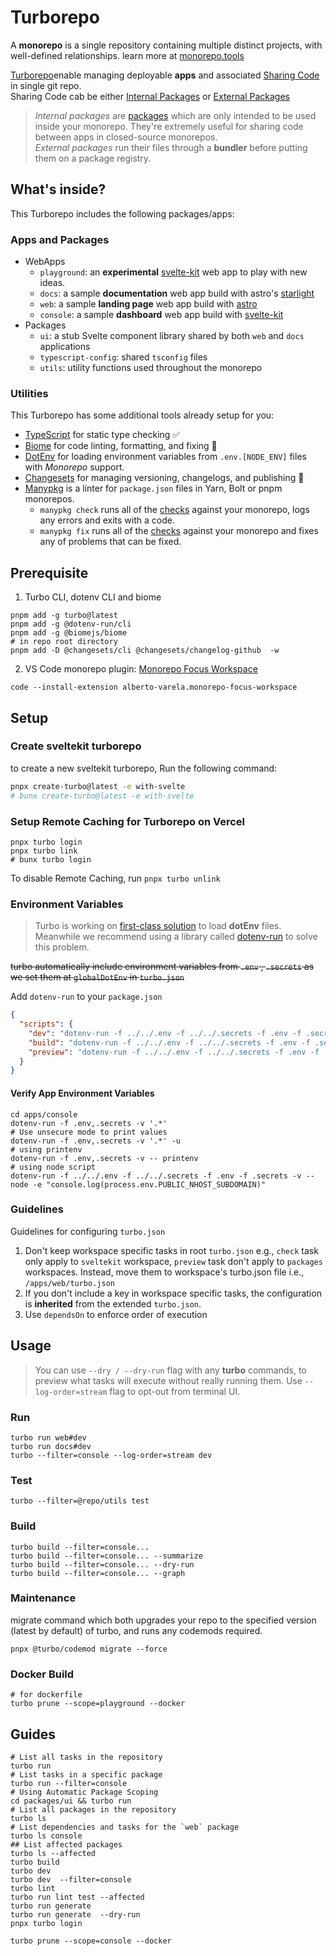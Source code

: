 # Turborepo

A **monorepo** is a single repository containing multiple distinct projects, with well-defined relationships. learn more at [monorepo.tools](https://monorepo.tools/)

[Turborepo](https://turbo.build/repo/docs/handbook)enable managing deployable **apps** and associated [Sharing Code](https://turbo.build/repo/docs/handbook/sharing-code) in single git repo.  
Sharing Code cab be either [Internal Packages](https://turbo.build/repo/docs/handbook/sharing-code/internal-packages) or [External Packages](https://turbo.build/repo/docs/handbook/publishing-packages)

> _Internal packages_ are [packages](https://turbo.build/repo/docs/handbook/sharing-code) which are only intended to be used inside your monorepo. They're extremely useful for sharing code between apps in closed-source monorepos.  
> _External packages_ run their files through a **bundler** before putting them on a package registry.

## What's inside?

This Turborepo includes the following packages/apps:

### Apps and Packages

- WebApps
  - `playground`: an **experimental** [svelte-kit](https://kit.svelte.dev/) web app to play with new ideas.
  - `docs`: a sample **documentation** web app build with astro's [starlight](https://starlight.astro.build/)
  - `web`: a sample **landing page** web app build with [astro](https://astro.build/)
  - `console`: a sample **dashboard** web app build with [svelte-kit](https://kit.svelte.dev/)
- Packages
  - `ui`: a stub Svelte component library shared by both `web` and `docs` applications
  - `typescript-config`: shared `tsconfig` files
  - `utils`: utility functions used throughout the monorepo

### Utilities

This Turborepo has some additional tools already setup for you:

- [TypeScript](https://www.typescriptlang.org/) for static type checking ✅
- [Biome](https://biomejs.dev/) for code linting, formatting, and fixing 🌿
- [DotEnv](https://dotenv.run/) for loading environment variables from `.env.[NODE_ENV]` files with _Monorepo_ support.
- [Changesets](https://github.com/changesets/changesets) for managing versioning, changelogs, and publishing 📝
- [Manypkg](https://github.com/Thinkmill/manypkg) is a linter for `package.json` files in Yarn, Bolt or pnpm monorepos.
  - `manypkg check` runs all of the [checks](https://github.com/Thinkmill/manypkg?tab=readme-ov-file#checks) against your monorepo, logs any errors and exits with a code.
  - `manypkg fix` runs all of the [checks](https://github.com/Thinkmill/manypkg?tab=readme-ov-file#checks) against your monorepo and fixes any of problems that can be fixed.

## Prerequisite

1. Turbo CLI, dotenv CLI and biome

```shell
pnpm add -g turbo@latest
pnpm add -g @dotenv-run/cli
pnpm add -g @biomejs/biome
# in repo root directory
pnpm add -D @changesets/cli @changesets/changelog-github  -w
```

2. VS Code monorepo plugin: [Monorepo Focus Workspace](https://marketplace.visualstudio.com/items?itemName=alberto-varela.monorepo-focus-workspace)

```shell
code --install-extension alberto-varela.monorepo-focus-workspace
```

## Setup

### Create sveltekit turborepo

to create a new sveltekit turborepo, Run the following command:

```sh
pnpx create-turbo@latest -e with-svelte
# bunx create-turbo@latest -e with-svelte
```

### Setup Remote Caching for Turborepo on Vercel

```shell
pnpx turbo login
pnpx turbo link
# bunx turbo login
```

To disable Remote Caching, run `pnpx turbo unlink`

### Environment Variables

> Turbo is working on [first-class solution](https://turbo.build/repo/docs/handbook/dev#using-environment-variables) to load **dotEnv** files.  
> Meanwhile we recommend using a library called [dotenv-run](https://dotenv.run/) to solve this problem.

~~turbo automatically include environment variables from `.env` , `.secrets` as we set them at `globalDotEnv` in `turbo.json`~~

Add `dotenv-run` to your `package.json`

```json filename="package.json" highlight=3
{
  "scripts": {
    "dev": "dotenv-run -f ../../.env -f ../../.secrets -f .env -f .secrets -v -- vite dev",
    "build": "dotenv-run -f ../../.env -f ../../.secrets -f .env -f .secrets -v -- vite build",
    "preview": "dotenv-run -f ../../.env -f ../../.secrets -f .env -f .secrets -v -- vite preview"
  }
}
```

#### Verify App Environment Variables

```shell
cd apps/console
dotenv-run -f .env,.secrets -v '.*'
# Use unsecure mode to print values
dotenv-run -f .env,.secrets -v '.*' -u
# using printenv
dotenv-run -f .env,.secrets -v -- printenv
# using node script
dotenv-run -f ../../.env -f ../../.secrets -f .env -f .secrets -v -- node -e "console.log(process.env.PUBLIC_NHOST_SUBDOMAIN)"
```

### Guidelines

Guidelines for configuring `turbo.json`

1. Don't keep workspace specific tasks in root `turbo.json` e.g., `check` task only apply to `sveltekit` workspace, `preview` task don't apply to `packages` workspaces. Instead, move them to workspace's turbo.json file i.e., `/apps/web/turbo.json`
2. If you don't include a key in workspace specific tasks, the configuration is **inherited** from the extended `turbo.json`.
3. Use `dependsOn` to enforce order of execution

## Usage

> You can use `--dry / --dry-run` flag with any **turbo** commands, to preview what tasks will execute without really running them.
> Use `--log-order=stream` flag to opt-out from terminal UI.

### Run

```shell
turbo run web#dev
turbo run docs#dev
turbo --filter=console --log-order=stream dev
```

### Test

```shell
turbo --filter=@repo/utils test
```

### Build

```shell
turbo build --filter=console...
turbo build --filter=console... --summarize
turbo build --filter=console... --dry-run
turbo build --filter=console... --graph
```

### Maintenance

migrate command which both upgrades your repo to the specified version (latest by default) of turbo, and runs any codemods required.

```shell
pnpx @turbo/codemod migrate --force
```

### Docker Build

```shell
# for dockerfile
turbo prune --scope=playground --docker
```

## Guides

```shell
# List all tasks in the repository
turbo run
# List tasks in a specific package
turbo run --filter=console
# Using Automatic Package Scoping
cd packages/ui && turbo run
# List all packages in the repository
turbo ls
# List dependencies and tasks for the `web` package
turbo ls console
## List affected packages
turbo ls --affected
turbo build
turbo dev
turbo dev  --filter=console
turbo lint
turbo run lint test --affected
turbo run generate
turbo run generate  --dry-run
pnpx turbo login

turbo prune --scope=console --docker
```
